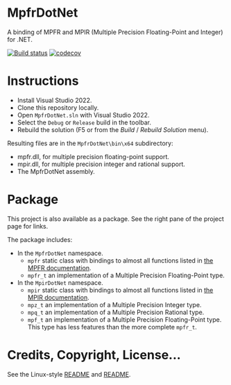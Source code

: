 # MpfrDotNet
A binding of MPFR and MPIR (Multiple Precision Floating-Point and Integer) for .NET.

[![Build status](https://ci.appveyor.com/api/projects/status/4w46tqucudnkb1u3?svg=true)](https://ci.appveyor.com/project/dlebansais/MpfrDotNet) [![codecov](https://codecov.io/gh/dlebansais/MpfrDotNet/branch/master/graph/badge.svg?token=HMNSZ9X5U2)](https://codecov.io/gh/dlebansais/MpfrDotNet)

# Instructions
+ Install Visual Studio 2022.
+ Clone this repository locally.
+ Open `MpfrDotNet.sln` with Visual Studio 2022.
+ Select the `Debug` or `Release` build in the toolbar.
+ Rebuild the solution (F5 or from the *Build* / *Rebuild Solution* menu).

Resulting files are in the `MpfrDotNet\bin\x64` subdirectory:

+ mpfr.dll, for multiple precision floating-point support.
+ mpir.dll, for multiple precision integer and rational support.
+ The MpfrDotNet assembly.

# Package

This project is also available as a package. See the right pane of the project page for links.

The package includes: 

+ In the `MpfrDotNet` namespace.
  * `mpfr` static class with bindings to almost all functions listed in [the MPFR documentation](https://www.mpfr.org/mpfr-current/mpfr.pdf).
  * `mpfr_t` an implementation of a Multiple Precision Floating-Point type.
+ In the `MpirDotNet` namespace.
  * `mpir` static class with bindings to almost all functions listed in [the MPIR documentation](http://mpir.org/mpir-3.0.0.pdf).
  * `mpz_t` an implementation of a Multiple Precision Integer type.
  * `mpq_t` an implementation of a Multiple Precision Rational type.
  * `mpf_t` an implementation of a Multiple Precision Floating-Point type. This type has less features than the more complete `mpfr_t`. 

# Credits, Copyright, License...
See the Linux-style [README](mpfr/README) and [README](mpir/README).
